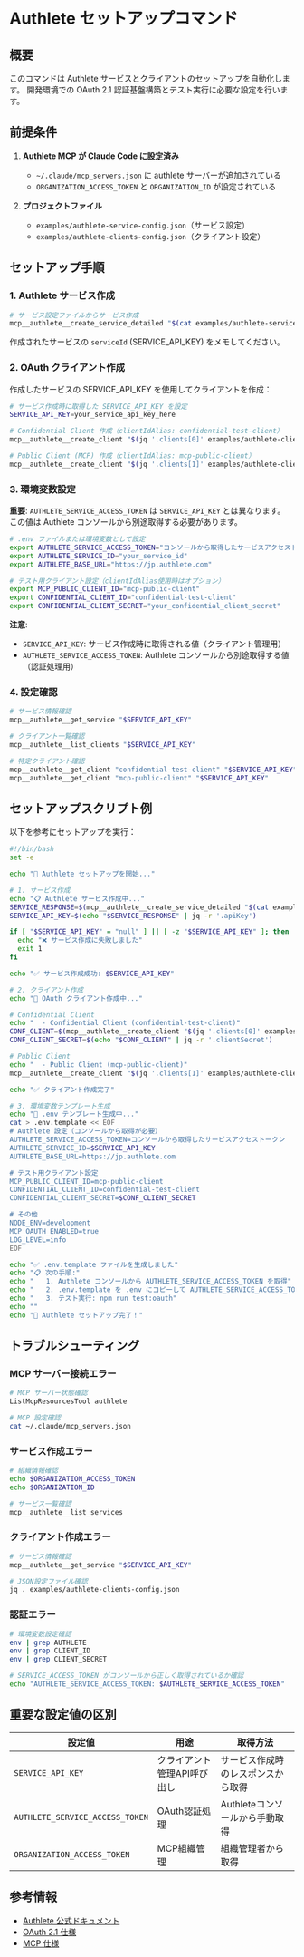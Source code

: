 # Authlete セットアップコマンド

## 概要

このコマンドは Authlete サービスとクライアントのセットアップを自動化します。
開発環境での OAuth 2.1 認証基盤構築とテスト実行に必要な設定を行います。

## 前提条件

1. **Authlete MCP が Claude Code に設定済み**
   - `~/.claude/mcp_servers.json` に authlete サーバーが追加されている
   - `ORGANIZATION_ACCESS_TOKEN` と `ORGANIZATION_ID` が設定されている

2. **プロジェクトファイル**
   - `examples/authlete-service-config.json`（サービス設定）
   - `examples/authlete-clients-config.json`（クライアント設定）

## セットアップ手順

### 1. Authlete サービス作成

```bash
# サービス設定ファイルからサービス作成
mcp__authlete__create_service_detailed "$(cat examples/authlete-service-config.json)"
```

作成されたサービスの `serviceId` (SERVICE_API_KEY) をメモしてください。

### 2. OAuth クライアント作成

作成したサービスの SERVICE_API_KEY を使用してクライアントを作成：

```bash
# サービス作成時に取得した SERVICE_API_KEY を設定
SERVICE_API_KEY=your_service_api_key_here

# Confidential Client 作成（clientIdAlias: confidential-test-client）
mcp__authlete__create_client "$(jq '.clients[0]' examples/authlete-clients-config.json)" "$SERVICE_API_KEY"

# Public Client (MCP) 作成（clientIdAlias: mcp-public-client）
mcp__authlete__create_client "$(jq '.clients[1]' examples/authlete-clients-config.json)" "$SERVICE_API_KEY"
```

### 3. 環境変数設定

**重要**: `AUTHLETE_SERVICE_ACCESS_TOKEN` は `SERVICE_API_KEY` とは異なります。
この値は Authlete コンソールから別途取得する必要があります。

```bash
# .env ファイルまたは環境変数として設定
export AUTHLETE_SERVICE_ACCESS_TOKEN="コンソールから取得したサービスアクセストークン"
export AUTHLETE_SERVICE_ID="your_service_id" 
export AUTHLETE_BASE_URL="https://jp.authlete.com"

# テスト用クライアント設定（clientIdAlias使用時はオプション）
export MCP_PUBLIC_CLIENT_ID="mcp-public-client"
export CONFIDENTIAL_CLIENT_ID="confidential-test-client"
export CONFIDENTIAL_CLIENT_SECRET="your_confidential_client_secret"
```

**注意**: 
- `SERVICE_API_KEY`: サービス作成時に取得される値（クライアント管理用）
- `AUTHLETE_SERVICE_ACCESS_TOKEN`: Authlete コンソールから別途取得する値（認証処理用）

### 4. 設定確認

```bash
# サービス情報確認
mcp__authlete__get_service "$SERVICE_API_KEY"

# クライアント一覧確認  
mcp__authlete__list_clients "$SERVICE_API_KEY"

# 特定クライアント確認
mcp__authlete__get_client "confidential-test-client" "$SERVICE_API_KEY"
mcp__authlete__get_client "mcp-public-client" "$SERVICE_API_KEY"
```

## セットアップスクリプト例

以下を参考にセットアップを実行：

```bash
#!/bin/bash
set -e

echo "🚀 Authlete セットアップを開始..."

# 1. サービス作成
echo "📋 Authlete サービス作成中..."
SERVICE_RESPONSE=$(mcp__authlete__create_service_detailed "$(cat examples/authlete-service-config.json)")
SERVICE_API_KEY=$(echo "$SERVICE_RESPONSE" | jq -r '.apiKey')

if [ "$SERVICE_API_KEY" = "null" ] || [ -z "$SERVICE_API_KEY" ]; then
  echo "❌ サービス作成に失敗しました"
  exit 1
fi

echo "✅ サービス作成成功: $SERVICE_API_KEY"

# 2. クライアント作成
echo "🔑 OAuth クライアント作成中..."

# Confidential Client
echo "  - Confidential Client (confidential-test-client)"
CONF_CLIENT=$(mcp__authlete__create_client "$(jq '.clients[0]' examples/authlete-clients-config.json)" "$SERVICE_API_KEY")
CONF_CLIENT_SECRET=$(echo "$CONF_CLIENT" | jq -r '.clientSecret')

# Public Client  
echo "  - Public Client (mcp-public-client)"
mcp__authlete__create_client "$(jq '.clients[1]' examples/authlete-clients-config.json)" "$SERVICE_API_KEY"

echo "✅ クライアント作成完了"

# 3. 環境変数テンプレート生成
echo "📝 .env テンプレート生成中..."
cat > .env.template << EOF
# Authlete 設定（コンソールから取得が必要）
AUTHLETE_SERVICE_ACCESS_TOKEN=コンソールから取得したサービスアクセストークン
AUTHLETE_SERVICE_ID=$SERVICE_API_KEY
AUTHLETE_BASE_URL=https://jp.authlete.com

# テスト用クライアント設定
MCP_PUBLIC_CLIENT_ID=mcp-public-client
CONFIDENTIAL_CLIENT_ID=confidential-test-client
CONFIDENTIAL_CLIENT_SECRET=$CONF_CLIENT_SECRET

# その他
NODE_ENV=development
MCP_OAUTH_ENABLED=true
LOG_LEVEL=info
EOF

echo "✅ .env.template ファイルを生成しました"
echo "📋 次の手順:"
echo "   1. Authlete コンソールから AUTHLETE_SERVICE_ACCESS_TOKEN を取得"
echo "   2. .env.template を .env にコピーして AUTHLETE_SERVICE_ACCESS_TOKEN を設定"
echo "   3. テスト実行: npm run test:oauth"
echo ""
echo "🎉 Authlete セットアップ完了！"
```

## トラブルシューティング

### MCP サーバー接続エラー
```bash
# MCP サーバー状態確認
ListMcpResourcesTool authlete

# MCP 設定確認
cat ~/.claude/mcp_servers.json
```

### サービス作成エラー
```bash
# 組織情報確認
echo $ORGANIZATION_ACCESS_TOKEN
echo $ORGANIZATION_ID

# サービス一覧確認
mcp__authlete__list_services
```

### クライアント作成エラー
```bash
# サービス情報確認
mcp__authlete__get_service "$SERVICE_API_KEY"

# JSON設定ファイル確認
jq . examples/authlete-clients-config.json
```

### 認証エラー
```bash
# 環境変数設定確認
env | grep AUTHLETE
env | grep CLIENT_ID
env | grep CLIENT_SECRET

# SERVICE_ACCESS_TOKEN がコンソールから正しく取得されているか確認
echo "AUTHLETE_SERVICE_ACCESS_TOKEN: $AUTHLETE_SERVICE_ACCESS_TOKEN"
```

## 重要な設定値の区別

| 設定値 | 用途 | 取得方法 |
|--------|------|----------|
| `SERVICE_API_KEY` | クライアント管理API呼び出し | サービス作成時のレスポンスから取得 |
| `AUTHLETE_SERVICE_ACCESS_TOKEN` | OAuth認証処理 | Authleteコンソールから手動取得 |
| `ORGANIZATION_ACCESS_TOKEN` | MCP組織管理 | 組織管理者から取得 |

## 参考情報

- [Authlete 公式ドキュメント](https://docs.authlete.com/)
- [OAuth 2.1 仕様](https://tools.ietf.org/html/draft-ietf-oauth-v2-1)
- [MCP 仕様](https://modelcontextprotocol.io/specification/)